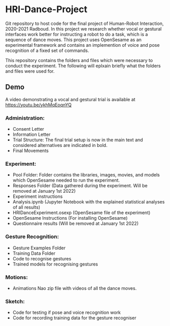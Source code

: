 # HRI-Dance-Project
Git repository to host code for the final project of Human-Robot Interaction, 2020-2021 Radboud. In this project we research whether vocal or gestural interfaces work better for instructing a robot to do a task, which is a sequence of dance moves. This project uses OpenSesame as an experimental framework and contains an implemention of voice and pose recognition of a fixed set of commands. 

This repository contains the folders and files which were necessary to conduct the experiment. The following will eplxain briefly what the folders and files were used for.
## Demo
A video demonstrating a vocal and gestural trial is available at https://youtu.be/ykhMqEoqnYQ

### Administration:
- Consent Letter
- Information Letter 
- Trial Structure: The final trial setup is now in the main text and considered alternatives are indicated in bold.
- Final Movements 

### Experiment:
- Pool Folder: Folder contains the libraries, images, movies, and models which OpenSesame needed to run the experiment. 
- Responses Folder (Data gathered during the experiment. Will be removed at January 1st 2022)
- Experiment instructions
- Analysis.ipynb (Jupyter Notebook with the explained statistical analyses of all results)
- HRIDanceExperiment.osexp (OpenSesame file of the experiment)
- OpenSesame Instructions (For installing OpenSesame)
- Questionnaire results (Will be removed at January 1st 2022)

### Gesture Recognition:
- Gesture Examples Folder
- Training Data Folder
- Code to recognise gestures
- Trained models for recognising gestures

### Motions:
- Animations Nao zip file with videos of all the dance moves.

### Sketch:
- Code for testing if pose and voice recognition work
- Code for recording training data for the gesture recogniser
